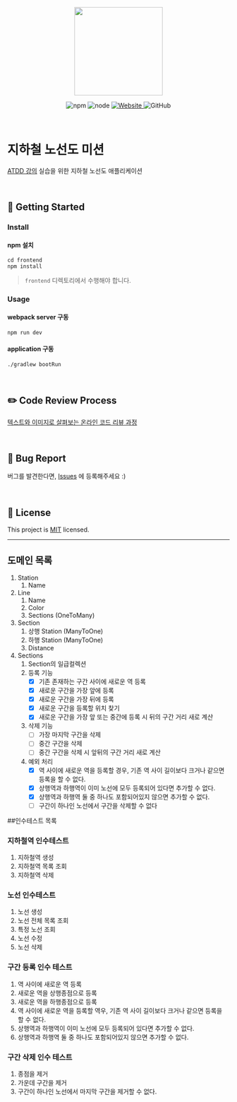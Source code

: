 <p align="center">
    <img width="200px;" src="https://raw.githubusercontent.com/woowacourse/atdd-subway-admin-frontend/master/images/main_logo.png"/>
</p>
<p align="center">
  <img alt="npm" src="https://img.shields.io/badge/npm-6.14.15-blue">
  <img alt="node" src="https://img.shields.io/badge/node-14.18.2-blue">
  <a href="https://edu.nextstep.camp/c/R89PYi5H" alt="nextstep atdd">
    <img alt="Website" src="https://img.shields.io/website?url=https%3A%2F%2Fedu.nextstep.camp%2Fc%2FR89PYi5H">
  </a>
  <img alt="GitHub" src="https://img.shields.io/github/license/next-step/atdd-subway-admin">
</p>

<br>

# 지하철 노선도 미션
[ATDD 강의](https://edu.nextstep.camp/c/R89PYi5H) 실습을 위한 지하철 노선도 애플리케이션

<br>

## 🚀 Getting Started

### Install
#### npm 설치
```
cd frontend
npm install
```
> `frontend` 디렉토리에서 수행해야 합니다.

### Usage
#### webpack server 구동
```
npm run dev
```
#### application 구동
```
./gradlew bootRun
```
<br>

## ✏️ Code Review Process
[텍스트와 이미지로 살펴보는 온라인 코드 리뷰 과정](https://github.com/next-step/nextstep-docs/tree/master/codereview)

<br>

## 🐞 Bug Report

버그를 발견한다면, [Issues](https://github.com/next-step/atdd-subway-admin/issues) 에 등록해주세요 :)

<br>

## 📝 License

This project is [MIT](https://github.com/next-step/atdd-subway-admin/blob/master/LICENSE.md) licensed.
<br>

---------------
## 도메인 목록
1. Station
   1. Name
2. Line
   1. Name
   2. Color
   3. Sections (OneToMany)
3. Section
   1. 상행 Station (ManyToOne)
   2. 하행 Station (ManyToOne)
   3. Distance
4. Sections
   1. Section의 일급컬렉션
   2. 등록 기능
      - [X] 기존 존재하는 구간 사이에 새로운 역 등록
      - [X] 새로운 구간을 가장 앞에 등록
      - [X] 새로운 구간을 가장 뒤에 등록
      - [X] 새로운 구간을 등록할 위치 찾기
      - [X] 새로운 구간을 가장 앞 또는 중간에 등록 시 뒤의 구간 거리 새로 계산
   3. 삭제 기능
      - [ ] 가장 마지막 구간을 삭제
      - [ ] 중간 구간을 삭제
      - [ ] 중간 구간을 삭제 시 앞뒤의 구간 거리 새로 계산
   4. 예외 처리
      - [X] 역 사이에 새로운 역을 등록할 경우, 기존 역 사이 길이보다 크거나 같으면 등록을 할 수 없다.
      - [X] 상행역과 하행역이 이미 노선에 모두 등록되어 있다면 추가할 수 없다.
      - [X] 상행역과 하행역 둘 중 하나도 포함되어있지 않으면 추가할 수 없다.
      - [ ] 구간이 하나인 노선에서 구간을 삭제할 수 없다

##인수테스트 목록
### 지하철역 인수테스트
1. 지하철역 생성
2. 지하철역 목록 조회
3. 지하철역 삭제

### 노선 인수테스트
1. 노선 생성
2. 노선 전체 목록 조회
3. 특정 노선 조회
4. 노선 수정
5. 노선 삭제

### 구간 등록 인수 테스트
1. 역 사이에 새로운 역 등록
2. 새로운 역을 상행종점으로 등록
3. 새로운 역을 하행종점으로 등록
4. 역 사이에 새로운 역을 등록할 역우, 기존 역 사이 길이보다 크거나 같으면 등록을 할 수 없다.
5. 상행역과 하행역이 이미 노선에 모두 등록되어 있다면 추가할 수 없다.
6. 상행역과 하행역 둘 중 하나도 포함되어있지 않으면 추가할 수 없다.

### 구간 삭제 인수 테스트
1. 종점을 제거
2. 가운데 구간을 제거
3. 구간이 하나인 노선에서 마지막 구간을 제거할 수 없다.
